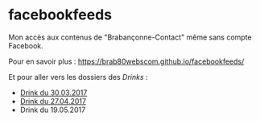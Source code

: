 # facebookfeeds

Mon accès aux contenus de "Brabançonne-Contact" même sans compte Facebook.

Pour en savoir plus : https://brab80webscom.github.io/facebookfeeds/

Et pour aller vers les dossiers des *Drinks* :

* [Drink du 30.03.2017](https://brab80webscom.github.io/facebookfeeds/Drink_20170330/20170330.html)
* [Drink du 27.04.2017](https://brab80webscom.github.io/facebookfeeds/Drink_20170427/20170427.html)
* Drink du 19.05.2017 


